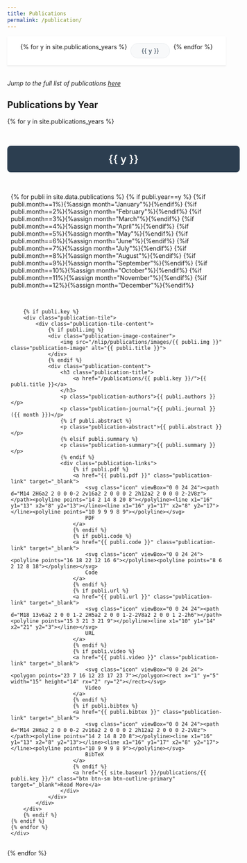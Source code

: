 ```yaml
---
title: Publications
permalink: /publication/
---
```

<style>
.publication-container {
  width: 100%;
  padding: 1rem 0.5rem;
  max-width: 100%;
  margin: 0;
}

.publication-tile {
  background: white;
  border-radius: 8px;
  box-shadow: 0 2px 4px rgba(0,0,0,0.1);
  overflow: hidden;
  transition: all 0.3s ease;
  width: 100%;
  margin-bottom: 2rem;
  cursor: pointer;
}

.publication-tile:hover {
  transform: translateY(-5px);
  box-shadow: 0 4px 8px rgba(0,0,0,0.15);
}

.publication-tile.expanded {
  transform: scale(1.02);
  box-shadow: 0 8px 16px rgba(0,0,0,0.2);
}

.publication-tile-content {
  display: flex;
  flex-direction: row;
  align-items: stretch;
  max-width: 100%;
  margin: 0;
}

.publication-image-container {
  flex: 0 0 400px;
  overflow: hidden;
}

.publication-image {
  width: 100%;
  height: 100%;
  object-fit: cover;
}

.publication-content {
  flex: 1;
  padding: 1.5rem 1rem;
  display: flex;
  flex-direction: column;
}

.publication-title {
  font-size: 1.2rem;
  font-weight: 600;
  margin-bottom: 0.5rem;
  color: #2c3e50;
}

.publication-title a {
  color: #2c3e50;
  text-decoration: none;
  transition: all 0.2s ease;
  position: relative;
}

.publication-title a:hover {
  color: #3498db;
}

.publication-title a::after {
  content: '';
  position: absolute;
  width: 100%;
  height: 2px;
  bottom: -2px;
  left: 0;
  background-color: #3498db;
  transform: scaleX(0);
  transform-origin: bottom right;
  transition: transform 0.3s ease;
}

.publication-title a:hover::after {
  transform: scaleX(1);
  transform-origin: bottom left;
}

.publication-authors {
  font-size: 0.9rem;
  color: #666;
  margin-bottom: 0.5rem;
}

.publication-journal {
  font-size: 0.85rem;
  color: #888;
  margin-bottom: 1rem;
}

.publication-summary {
  font-size: 0.9rem;
  line-height: 1.5;
  color: #444;
  margin-bottom: 1rem;
  display: none;
  cursor: pointer;
  position: relative;
}

.publication-summary.preview {
  display: block;
  max-height: 3em;
  overflow: hidden;
  text-overflow: ellipsis;
  display: -webkit-box;
  -webkit-line-clamp: 2;
  -webkit-box-orient: vertical;
}

.publication-tile.expanded .publication-summary {
  display: block;
  max-height: none;
  -webkit-line-clamp: none;
}

.publication-abstract {
  font-size: 0.9rem;
  line-height: 1.6;
  color: #444;
  margin-bottom: 1rem;
  display: none;
  cursor: pointer;
  position: relative;
}

.publication-abstract.preview {
  display: block;
  max-height: 4.8em;
  overflow: hidden;
  text-overflow: ellipsis;
  display: -webkit-box;
  -webkit-line-clamp: 3;
  -webkit-box-orient: vertical;
}

.publication-tile.expanded .publication-abstract {
  display: block;
  max-height: none;
  -webkit-line-clamp: none;
}

.publication-link {
  display: inline-flex;
  align-items: center;
  gap: 0.5rem;
  padding: 0.5rem 1rem;
  background-color: #2c3e50;
  color: white;
  text-decoration: none;
  border-radius: 4px;
  font-size: 0.85rem;
  transition: all 0.2s ease;
}

.publication-link:hover {
  background-color: #34495e;
  transform: translateY(-2px);
  box-shadow: 0 2px 4px rgba(0, 0, 0, 0.1);
}

.publication-link .icon {
  width: 16px;
  height: 16px;
  stroke: currentColor;
  stroke-width: 2;
  fill: none;
  stroke-linecap: round;
  stroke-linejoin: round;
}

.publication-links {
  display: flex;
  flex-wrap: wrap;
  gap: 0.8rem;
  margin-top: 1rem;
}

.year-section {
  margin: 3rem 0 2rem;
}

.year-header {
  background: #2c3e50;
  color: white;
  padding: 1rem 1rem;
  border-radius: 8px;
  margin-bottom: 2rem;
  font-size: 1.5rem;
  font-weight: 600;
  width: 100%;
  text-align: center;
}

.year-content {
  display: flex;
  flex-direction: column;
  gap: 2rem;
  padding: 1rem 0.5rem;
  max-width: 100%;
  margin: 0;
}

.expand-icon {
  position: absolute;
  right: 1rem;
  top: 1rem;
  width: 24px;
  height: 24px;
  transition: transform 0.3s ease;
}

.publication-tile.expanded .expand-icon {
  transform: rotate(180deg);
}

/* Custom scrollbar styling */
.publication-container::-webkit-scrollbar {
  height: 8px;
}

.publication-container::-webkit-scrollbar-track {
  background: #f1f1f1;
  border-radius: 4px;
}

.publication-container::-webkit-scrollbar-thumb {
  background: #888;
  border-radius: 4px;
}

.publication-container::-webkit-scrollbar-thumb:hover {
  background: #555;
}

.year-nav {
  position: sticky;
  top: 0;
  background: white;
  padding: 1rem 0;
  margin-bottom: 2rem;
  border-bottom: 1px solid #eee;
  z-index: 100;
  box-shadow: 0 2px 4px rgba(0,0,0,0.05);
}

.year-nav-container {
  max-width: 100%;
  margin: 0;
  display: flex;
  gap: 0.5rem;
  overflow-x: auto;
  padding: 0 0.5rem;
  scrollbar-width: none; /* Firefox */
  -ms-overflow-style: none; /* IE and Edge */
  justify-content: center;
}

.year-nav-container::-webkit-scrollbar {
  display: none; /* Chrome, Safari, Opera */
}

.year-nav-item {
  padding: 0.5rem 1.5rem;
  background: #f8f9fa;
  border-radius: 20px;
  color: #2c3e50;
  text-decoration: none;
  white-space: nowrap;
  transition: all 0.2s ease;
  font-size: 0.9rem;
  border: 1px solid #e9ecef;
}

.year-nav-item:hover {
  background: #e9ecef;
  color: #2c3e50;
  border-color: #2c3e50;
}

.year-nav-item.active {
  background: #2c3e50;
  color: white;
  border-color: #2c3e50;
  font-weight: 500;
}

/* Go to Top Button */
.go-to-top {
  position: fixed;
  bottom: 2rem;
  right: 2rem;
  background: #2c3e50;
  color: white;
  width: 40px;
  height: 40px;
  border-radius: 50%;
  display: flex;
  align-items: center;
  justify-content: center;
  cursor: pointer;
  opacity: 0;
  visibility: hidden;
  transition: all 0.3s ease;
  box-shadow: 0 2px 8px rgba(0,0,0,0.2);
  z-index: 1000;
}

.go-to-top.visible {
  opacity: 1;
  visibility: visible;
}

.go-to-top:hover {
  background: #34495e;
  transform: translateY(-3px);
  box-shadow: 0 4px 12px rgba(0,0,0,0.3);
}

.go-to-top svg {
  width: 20px;
  height: 20px;
  fill: currentColor;
}

/* Add these styles before the closing style tag */
.bibtex-modal {
  display: none;
  position: fixed;
  top: 0;
  left: 0;
  width: 100%;
  height: 100%;
  background: rgba(0, 0, 0, 0.5);
  z-index: 1000;
  justify-content: center;
  align-items: center;
}

.bibtex-modal.active {
  display: flex;
}

.bibtex-content {
  background: white;
  padding: 2rem;
  border-radius: 8px;
  max-width: 80%;
  max-height: 80vh;
  overflow-y: auto;
  position: relative;
  box-shadow: 0 4px 12px rgba(0, 0, 0, 0.2);
}

.bibtex-content pre {
  margin: 0;
  white-space: pre-wrap;
  font-family: monospace;
  font-size: 0.9rem;
  line-height: 1.5;
  color: #2c3e50;
  background: #f8f9fa;
  padding: 1rem;
  border-radius: 4px;
  border: 1px solid #e9ecef;
}

.bibtex-header {
  display: flex;
  justify-content: space-between;
  align-items: center;
  margin-bottom: 1rem;
  padding-bottom: 0.5rem;
  border-bottom: 1px solid #e9ecef;
}

.bibtex-title {
  font-size: 1.1rem;
  font-weight: 600;
  color: #2c3e50;
}

.bibtex-actions {
  display: flex;
  gap: 0.5rem;
}

.copy-bibtex {
  padding: 0.4rem 0.8rem;
  background: #2c3e50;
  color: white;
  border: none;
  border-radius: 4px;
  cursor: pointer;
  font-size: 0.85rem;
  display: flex;
  align-items: center;
  gap: 0.5rem;
  transition: all 0.2s ease;
}

.copy-bibtex:hover {
  background: #34495e;
  transform: translateY(-1px);
}

.copy-bibtex svg {
  width: 16px;
  height: 16px;
  fill: currentColor;
}

.close-bibtex {
  width: 24px;
  height: 24px;
  cursor: pointer;
  color: #666;
  transition: color 0.2s;
  display: flex;
  align-items: center;
  justify-content: center;
}

.close-bibtex:hover {
  color: #2c3e50;
}
</style>

<script>
document.addEventListener('DOMContentLoaded', function() {
  const tiles = document.querySelectorAll('.publication-tile');
  tiles.forEach(tile => {
    const summary = tile.querySelector('.publication-summary');
    const abstract = tile.querySelector('.publication-abstract');

    if (summary) {
      summary.classList.add('preview');
      summary.addEventListener('click', function(e) {
        e.stopPropagation();
        tile.classList.toggle('expanded');
      });
    }

    if (abstract) {
      abstract.classList.add('preview');
      abstract.addEventListener('click', function(e) {
        e.stopPropagation();
        tile.classList.toggle('expanded');
      });
    }
  });

  // Year navigation functionality
  const yearNavItems = document.querySelectorAll('.year-nav-item');
  const yearSections = document.querySelectorAll('.year-section');
  
  // Update active state based on scroll position
  function updateActiveYear() {
    const scrollPosition = window.scrollY + 100; // Offset for better trigger point

    yearSections.forEach(section => {
      const year = section.querySelector('.year-header').textContent;
      const sectionTop = section.offsetTop - 100;
      const sectionBottom = sectionTop + section.offsetHeight;

      if (scrollPosition >= sectionTop && scrollPosition < sectionBottom) {
        yearNavItems.forEach(item => {
          item.classList.remove('active');
          if (item.textContent === year) {
            item.classList.add('active');
          }
        });
      }
    });
  }

  // Smooth scroll to year section
  yearNavItems.forEach(item => {
    item.addEventListener('click', function(e) {
      e.preventDefault();
      const targetId = this.getAttribute('href');
      const targetSection = document.querySelector(targetId);
      if (targetSection) {
        targetSection.scrollIntoView({ behavior: 'smooth', block: 'start' });
      }
    });
  });

  // Update active state on scroll
  window.addEventListener('scroll', updateActiveYear);
  // Initial active state
  updateActiveYear();

  // Go to Top functionality
  const goToTopButton = document.createElement('div');
  goToTopButton.className = 'go-to-top';
  goToTopButton.innerHTML = `
    <svg viewBox="0 0 24 24">
      <path d="M7.41 15.41L12 10.83l4.59 4.58L18 14l-6-6-6 6zM5 18v2h14v-2H5z"/>
    </svg>
  `;
  document.body.appendChild(goToTopButton);

  // Show/hide button based on scroll position
  window.addEventListener('scroll', function() {
    if (window.scrollY > 300) {
      goToTopButton.classList.add('visible');
    } else {
      goToTopButton.classList.remove('visible');
    }
  });

  // Smooth scroll to top when clicked
  goToTopButton.addEventListener('click', function() {
    window.scrollTo({
      top: 0,
      behavior: 'smooth'
    });
  });

  // Create BibTeX modal
  const modal = document.createElement('div');
  modal.className = 'bibtex-modal';
  modal.innerHTML = `
    <div class="bibtex-content">
      <div class="bibtex-header">
        <div class="bibtex-title">BibTeX Entry</div>
        <div class="bibtex-actions">
          <button class="copy-bibtex">
            <svg viewBox="0 0 24 24">
              <path d="M16 1H4c-1.1 0-2 .9-2 2v14h2V3h12V1zm3 4H8c-1.1 0-2 .9-2 2v14c0 1.1.9 2 2 2h11c1.1 0 2-.9 2-2V7c0-1.1-.9-2-2-2zm0 16H8V7h11v14z"/>
            </svg>
            Copy
          </button>
          <div class="close-bibtex">
            <svg viewBox="0 0 24 24">
              <path d="M19 6.41L17.59 5 12 10.59 6.41 5 5 6.41 10.59 12 5 17.59 6.41 19 12 13.41 17.59 19 19 17.59 13.41 12z"/>
            </svg>
          </div>
        </div>
      </div>
      <pre></pre>
    </div>
  `;
  document.body.appendChild(modal);

  // Handle BibTeX links
  const links = document.querySelectorAll('.publication-link');
  links.forEach(link => {
    const text = link.textContent.toLowerCase();

    if (text.includes('bibtex')) {
      link.addEventListener('click', async function(e) {
        e.preventDefault();
        e.stopPropagation();
        
        const bibtexUrl = this.getAttribute('href');
        try {
          const response = await fetch(bibtexUrl);
          const bibtexContent = await response.text();
          const preElement = modal.querySelector('pre');
          preElement.textContent = bibtexContent;
          modal.classList.add('active');
        } catch (error) {
          console.error('Error loading BibTeX:', error);
        }
      });
    }
  });

  // Copy BibTeX content
  const copyButton = modal.querySelector('.copy-bibtex');
  copyButton.addEventListener('click', () => {
    const bibtexContent = modal.querySelector('pre').textContent;
    navigator.clipboard.writeText(bibtexContent).then(() => {
      const originalText = copyButton.innerHTML;
      copyButton.innerHTML = `
        <svg viewBox="0 0 24 24">
          <path d="M9 16.17L4.83 12l-1.42 1.41L9 19 21 7l-1.41-1.41L9 16.17z"/>
        </svg>
        Copied!
      `;
      setTimeout(() => {
        copyButton.innerHTML = originalText;
      }, 2000);
    });
  });

  // Close modal when clicking close button or outside
  modal.querySelector('.close-bibtex').addEventListener('click', () => {
    modal.classList.remove('active');
  });

  modal.addEventListener('click', (e) => {
    if (e.target === modal) {
      modal.classList.remove('active');
    }
  });

  // Close modal with Escape key
  document.addEventListener('keydown', (e) => {
    if (e.key === 'Escape' && modal.classList.contains('active')) {
      modal.classList.remove('active');
    }
  });
});
</script>

<div class="year-nav">
  <div class="year-nav-container">
    {% for y in site.publications_years %}
    <a href="#year-{{ y }}" class="year-nav-item">{{ y }}</a>
    {% endfor %}
  </div>
</div>

<p><i>Jump to the full list of publications <a href="#full-list">here</a></i></p>

<h2>Publications by Year</h2>
{% for y in site.publications_years %}
<div class="year-section" id="year-{{ y }}">
    <div class="year-header">{{ y }}</div>
    <div class="year-content">
    {% for publi in site.data.publications %}
    {% if publi.year==y %}
        {%if publi.month==1%}{%assign month="January"%}{%endif%}
        {%if publi.month==2%}{%assign month="February"%}{%endif%}
        {%if publi.month==3%}{%assign month="March"%}{%endif%}
        {%if publi.month==4%}{%assign month="April"%}{%endif%}
        {%if publi.month==5%}{%assign month="May"%}{%endif%}
        {%if publi.month==6%}{%assign month="June"%}{%endif%}
        {%if publi.month==7%}{%assign month="July"%}{%endif%}
        {%if publi.month==8%}{%assign month="August"%}{%endif%}
        {%if publi.month==9%}{%assign month="September"%}{%endif%}
        {%if publi.month==10%}{%assign month="October"%}{%endif%}
        {%if publi.month==11%}{%assign month="November"%}{%endif%}
        {%if publi.month==12%}{%assign month="December"%}{%endif%}

        {% if publi.key %}
        <div class="publication-tile">
            <div class="publication-tile-content">
                {% if publi.img %}
                <div class="publication-image-container">
                    <img src="/nlip/publications/images/{{ publi.img }}" class="publication-image" alt="{{ publi.title }}">
                </div>
                {% endif %}
                <div class="publication-content">
                    <h3 class="publication-title">
                        <a href="/publications/{{ publi.key }}/">{{ publi.title }}</a>
                    </h3>
                    <p class="publication-authors">{{ publi.authors }}</p>
                    <p class="publication-journal">{{ publi.journal }} ({{ month }})</p>
                    {% if publi.abstract %}
                    <p class="publication-abstract">{{ publi.abstract }}</p>
                    {% elsif publi.summary %}
                    <p class="publication-summary">{{ publi.summary }}</p>
                    {% endif %}
                    <div class="publication-links">
                        {% if publi.pdf %}
                        <a href="{{ publi.pdf }}" class="publication-link" target="_blank">
                            <svg class="icon" viewBox="0 0 24 24"><path d="M14 2H6a2 2 0 0 0-2 2v16a2 2 0 0 0 2 2h12a2 2 0 0 0 2-2V8z"></path><polyline points="14 2 14 8 20 8"></polyline><line x1="16" y1="13" x2="8" y2="13"></line><line x1="16" y1="17" x2="8" y2="17"></line><polyline points="10 9 9 9 8 9"></polyline></svg>
                            PDF
                        </a>
                        {% endif %}
                        {% if publi.code %}
                        <a href="{{ publi.code }}" class="publication-link" target="_blank">
                            <svg class="icon" viewBox="0 0 24 24"><polyline points="16 18 22 12 16 6"></polyline><polyline points="8 6 2 12 8 18"></polyline></svg>
                            Code
                        </a>
                        {% endif %}
                        {% if publi.url %}
                        <a href="{{ publi.url }}" class="publication-link" target="_blank">
                            <svg class="icon" viewBox="0 0 24 24"><path d="M18 13v6a2 2 0 0 1-2 2H5a2 2 0 0 1-2-2V8a2 2 0 0 1 2-2h6"></path><polyline points="15 3 21 3 21 9"></polyline><line x1="10" y1="14" x2="21" y2="3"></line></svg>
                            URL
                        </a>
                        {% endif %}
                        {% if publi.video %}
                        <a href="{{ publi.video }}" class="publication-link" target="_blank">
                            <svg class="icon" viewBox="0 0 24 24"><polygon points="23 7 16 12 23 17 23 7"></polygon><rect x="1" y="5" width="15" height="14" rx="2" ry="2"></rect></svg>
                            Video
                        </a>
                        {% endif %}
                        {% if publi.bibtex %}
                        <a href="{{ publi.bibtex }}" class="publication-link" target="_blank">
                            <svg class="icon" viewBox="0 0 24 24"><path d="M14 2H6a2 2 0 0 0-2 2v16a2 2 0 0 0 2 2h12a2 2 0 0 0 2-2V8z"></path><polyline points="14 2 14 8 20 8"></polyline><line x1="16" y1="13" x2="8" y2="13"></line><line x1="16" y1="17" x2="8" y2="17"></line><polyline points="10 9 9 9 8 9"></polyline></svg>
                            BibTeX
                        </a>
                        {% endif %}
                        <a href="{{ site.baseurl }}/publications/{{ publi.key }}/" class="btn btn-sm btn-outline-primary" target="_blank">Read More</a>
                    </div>
                </div>
            </div>
        </div>
        {% endif %}
    {% endif %}
    {% endfor %}
    </div>
</div>
{% endfor %}
